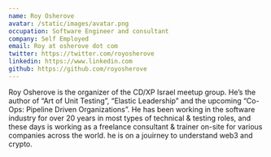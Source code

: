 ```yaml
---
name: Roy Osherove
avatar: /static/images/avatar.png
occupation: Software Engineer and consultant
company: Self Employed
email: Roy at osherove dot com
twitter: https://twitter.com/royosherove
linkedin: https://www.linkedin.com
github: https://github.com/royosherove
---
```


Roy Osherove is the organizer of the CD/XP Israel meetup group. He’s the author of “Art of Unit Testing”,  “Elastic Leadership” and the upcoming “Co-Ops: Pipeline Driven Organizations”.  He has been working in the software industry for over 20 years in most types of technical & testing roles, and these days is working as a freelance consultant & trainer on-site for various companies across the world. he is on a jouirney to understand web3 and crypto.
